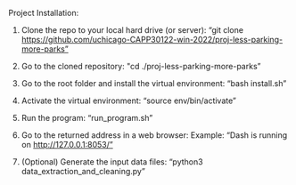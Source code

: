 Project Installation:
1. Clone the repo to your local hard drive (or server):
“git clone https://github.com/uchicago-CAPP30122-win-2022/proj-less-parking-more-parks”

2. Go to the cloned repository:
"cd ./proj-less-parking-more-parks”

3. Go to the root folder and install the virtual environment:
“bash install.sh”

4. Activate the virtual environment:
“source env/bin/activate”

5. Run the program:
“run_program.sh”

6. Go to the returned address in a web browser:
Example: “Dash is running on http://127.0.0.1:8053/”

7. (Optional) Generate the input data files:
“python3 data_extraction_and_cleaning.py”

